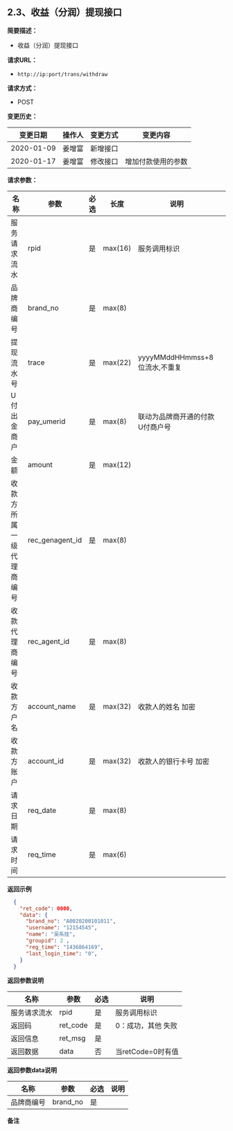 ## 2.3、收益（分润）提现接口

**简要描述：** 

- 收益（分润）提现接口

**请求URL：** 

- `http://ip:port/trans/withdraw`

**请求方式：**

- POST 

**变更历史：** 

| **变更日期** | **操作人** | **变更方式** | **变更内容**       |
| ------------ | ---------- | ------------ | ------------------ |
| 2020-01-09   | 姜增富     | 新增接口     |                    |
| 2020-01-17   | 姜增富     | 修改接口     | 增加付款使用的参数 |

**请求参数：** 

| **名称**      | **参数**        | **必选** | **长度** | **说明**                        |      |
| ------------------------ | --------------- | ------------ | -------- | ------------------------------- | ---- |
| 服务请求流水             | rpid            | 是           | max(16)  | 服务调用标识                    |      |
| 品牌商编号               | brand_no        | 是           | max(8)   |                                 |      |
| 提现流水号               | trace           | 是           | max(22)  | yyyyMMddHHmmss+8位流水,不重复   |      |
| U付出金商户              | pay_umerid      | 是           | max(8)   | 联动为品牌商开通的付款U付商户号 |      |
| 金额                     | amount          | 是           | max(12)  |                                 |      |
| 收款方所属一级代理商编号 | rec_genagent_id | 是           | max(8)   |                                 |      |
| 收款代理商编号           | rec_agent_id    | 是           | max(8)   |                                 |      |
| 收款方户名               | account_name    | 是           | max(32)  | 收款人的姓名 加密               |      |
| 收款方账户               | account_id      | 是           | max(32)  | 收款人的银行卡号 加密           |      |
| 请求日期                 | req_date        | 是           | max(8)   |                                 |      |
| 请求时间                 | req_time        | 是           | max(6)   |                                 |      |

**返回示例**

```json
  {
    "ret_code": 0000,
    "data": {
      "brand_no": "A0020200101011",
      "username": "12154545",
      "name": "吴系挂",
      "groupid": 2 ,
      "reg_time": "1436864169",
      "last_login_time": "0",
    }
  }

```

**返回参数说明** 

| **名称**     | **参数** | **必选** | **说明**           |
| ------------ | -------- | ------------ | ------------------ |
| 服务请求流水 | rpid     | 是           | 服务调用标识       |
| 返回码       | ret_code | 是           | 0：成功，其他 失败 |
| 返回信息     | ret_msg  | 是           |                    |
| 返回数据     | data     | 否           | 当retCode=0时有值  |

**返回参数data说明** 

| **名称**   | **参数** | **必选** | **说明** |
| ---------- | -------- | ------------ | -------- |
| 品牌商编号 | brand_no | 是           |          |

**备注** 


